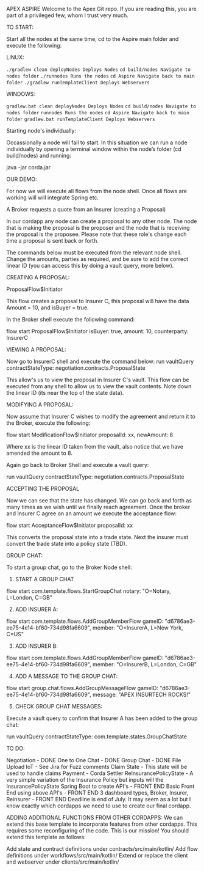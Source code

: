 APEX ASPIRE
Welcome to the Apex Git repo.  If you are reading this, you are part of a privileged few, whom I trust very much.  

TO START:

Start all the nodes at the same time, cd to the Aspire main folder and execute the following:

LINUX:

```./gradlew clean deployNodes Deploys Nodes```
```cd build/nodes Navigate to nodes folder```
```./runnodes Runs the nodes```
```cd Aspire Navigate back to main folder```
```./gradlew runTemplateClient Deploys Webservers```

WINDOWS:

```gradlew.bat clean deployNodes Deploys Nodes```
```cd build/nodes Navigate to nodes folder```
```runnodes Runs the nodes```
```cd Aspire Navigate back to main folder```
```gradlew.bat runTemplateClient Deploys Webservers```

Starting node's individually:

Occassionally a node will fail to start. In this situation we can run a node individually by opening a terminal window within the node’s folder (cd build/nodes) and running:

java -jar corda.jar

OUR DEMO:

For now we will execute all flows from the node shell. Once all flows are working will will integrate Spring etc.

A Broker requests a quote from an Insurer (creating a Proposal)

In our cordapp any node can create a proposal to any other node. The node that is making the proposal is the proposer and the node that is receiving the proposal is the proposee. Please note that these role's change each time a proposal is sent back or forth.

The commands below must be executed from the relevant node shell. Change the amounts, parties as required, and be sure to add the correct linear ID (you can access this by doing a vault query, more below).

CREATING A PROPOSAL:

ProposalFlow$Initiator

This flow creates a proposal to Insurer C, this proposal will have the data Amount = 10, and isBuyer = true.

In the Broker shell execute the following command:

flow start ProposalFlow$Initiator isBuyer: true, amount: 10, counterparty: InsurerC

VIEWING A PROPOSAL:

Now go to InsurerC shell and execute the command below: run vaultQuery contractStateType: negotiation.contracts.ProposalState

This allow's us to view the proposal in Insurer C's vault. This flow can be executed from any shell to allow us to view the vault contents. Note down the linear ID (its near the top of the state data).

MODIFYING A PROPOSAL:

Now assume that Insurer C wishes to modify the agreement and return it to the Broker, execute the following:

flow start ModificationFlow$Initiator proposalId: xx, newAmount: 8

Where xx is the linear ID taken from the vault, also notice that we have amended the amount to 8.

Again go back to Broker Shell and execute a vault query:

run vaultQuery contractStateType: negotiation.contracts.ProposalState

ACCEPTING THE PROPOSAL

Now we can see that the state has changed. We can go back and forth as many times as we wish until we finally reach agreement. Once the broker and Insurer C agree on an amount we execute the acceptance flow:

flow start AcceptanceFlow$Initiator proposalId: xx

This converts the proposal state into a trade state. Next the insurer must convert the trade state into a policy state (TBD).

GROUP CHAT:

To start a group chat, go to the Broker Node shell:

1. START A GROUP CHAT

flow start com.template.flows.StartGroupChat notary: "O=Notary, L=London, C=GB"

2. ADD INSURER A:

flow start com.template.flows.AddGroupMemberFlow gameID: "d6786ae3-ee75-4e14-bf60-734d98fa6609", member: "O=InsurerA, L=New York, C=US"

3. ADD INSURER B:

flow start com.template.flows.AddGroupMemberFlow gameID: "d6786ae3-ee75-4e14-bf60-734d98fa6609", member: "O=InsurerB, L=London, C=GB"

4. ADD A MESSAGE TO THE GROUP CHAT:

flow start group.chat.flows.AddGroupMessageFlow gameID: "d6786ae3-ee75-4e14-bf60-734d98fa6609", message: "APEX INSURTECH ROCKS!"

5. CHECK GROUP CHAT MESSAGES:

Execute a vault query to confirm that Insurer A has been added to the group chat:

run vaultQuery contractStateType: com.template.states.GroupChatState

TO DO:

Negotiation - DONE
One to One Chat - DONE
Group Chat - DONE
File Upload
IoT - See Jira for Fuzz comments
Claim State - This state will be used to handle claims
Payment - Corda Settler
ReInsurancePolicyState - A very simple variation of the Insurance Policy but inputs will the InsurancePolicyState
Spring Boot to create API's - FRONT END
Basic Front End using above API's - FRONT END
3 dashboard types, Broker, Insurer, Reinsurer - FRONT END
Deadline is end of July. It may seem as a lot but I know exactly which cordapps we need to use to create our final cordapp.

ADDING ADDITIONAL FUNCTIONS FROM OTHER CORDAPPS:
We can extend this base template to incorporate features from other cordapps. This requires some reconfiguring of the code. This is our mission! You should extend this template as follows:

Add state and contract definitions under contracts/src/main/kotlin/
Add flow definitions under workflows/src/main/kotlin/
Extend or replace the client and webserver under clients/src/main/kotlin/